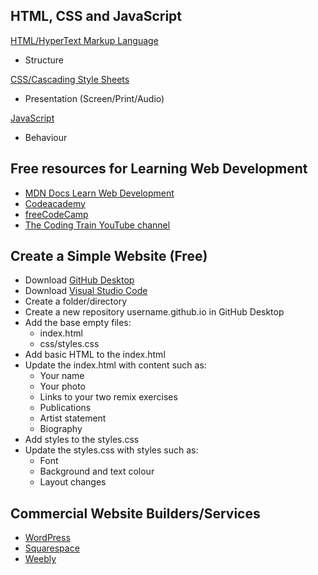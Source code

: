 ## HTML, CSS and JavaScript

[HTML/HyperText Markup Language](https://developer.mozilla.org/en-US/docs/Web/HTML)
- Structure
  
[CSS/Cascading Style Sheets](https://developer.mozilla.org/en-US/docs/Web/CSS)
- Presentation (Screen/Print/Audio)

[JavaScript](https://developer.mozilla.org/en-US/docs/Web/JavaScript)
- Behaviour

## Free resources for Learning Web Development

- [MDN Docs Learn Web Development](https://developer.mozilla.org/en-US/docs/Learn)
- [Codeacademy](https://www.codecademy.com/catalog)
- [freeCodeCamp](https://www.freecodecamp.org/)
- [The Coding Train YouTube channel](https://www.youtube.com/channel/UCvjgXvBlbQiydffZU7m1_aw)

## Create a Simple Website (Free)

- Download [GitHub Desktop](https://desktop.github.com/)
- Download [Visual Studio Code](https://code.visualstudio.com/)
- Create a folder/directory
- Create a new repository username.github.io in GitHub Desktop
- Add the base empty files:
  - index.html
  - css/styles.css
- Add basic HTML to the index.html
- Update the index.html with content such as:
  - Your name
  - Your photo
  - Links to your two remix exercises
  - Publications
  - Artist statement
  - Biography
- Add styles to the styles.css
- Update the styles.css with styles such as:
  - Font
  - Background and text colour
  - Layout changes
 
## Commercial Website Builders/Services

- [WordPress](https://wordpress.com/)
- [Squarespace](https://www.squarespace.com/)
- [Weebly](https://www.weebly.com/au)
